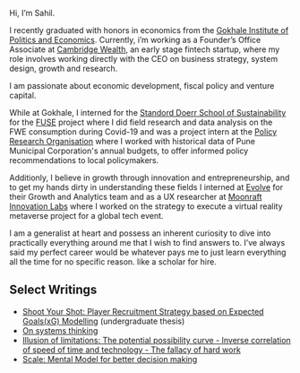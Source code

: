 Hi, I’m Sahil. 

I recently graduated with honors in economics from the [Gokhale Institute of Politics and Economics](https://gipe.ac.in/). Currently, i’m working as a Founder’s Office Associate at [Cambridge Wealth](https://www.cambridgewealth.in/), an early stage fintech startup, where my role involves working directly with the CEO on business strategy, system design, growth and research.   

I am passionate about economic development, fiscal policy and venture capital. 

While at Gokhale, I interned for the [Standord Doerr School of Sustainability]([url](https://sustainability.stanford.edu/)) for the [FUSE](fuse.stanford.edu) project where I did field research and data analysis on the FWE consumption during Covid-19 and was a project intern at the [Policy Research Organisation](policyresearch.in) where I worked with historical data of Pune Municipal Corporation's annual budgets, to offer informed policy recommendations to local policymakers. 

Additionly, I believe in growth through innovation and entrepreneurship, and to get my hands dirty in understanding these fields I interned at [Evolve](evolveinc.io) for their Growth and Analytics team and as a UX researcher at [Moonraft Innovation Labs](moonraft.com) where I worked on the strategy to execute a virtual reality metaverse project for a global tech event.   
 
I am a generalist at heart and possess an inherent curiosity to dive into practically everything around me that I wish to find answers to. I’ve always said my perfect career would be whatever pays me to just learn everything all the time for no specific reason. like a scholar for hire.

## Select Writings
- [Shoot Your Shot: Player Recruitment Strategy based on Expected Goals(xG) Modelling](https://bit.ly/undergrad-thesis) (undergraduate thesis)
- [On systems thinking]([url](https://open.substack.com/pub/sahilpawar/p/on-systems-thinking?r=i0qgj&utm_campaign=post&utm_medium=web))
- [Illusion of limitations: The potential possibility curve
]([url](https://open.substack.com/pub/sahilpawar/p/illusion-of-limitations-the-potential?r=i0qgj&utm_campaign=post&utm_medium=web))
[- Inverse correlation of speed of time and technology
]([url](https://open.substack.com/pub/sahilpawar/p/inverse-correlation-between-speed?r=i0qgj&utm_campaign=post&utm_medium=web))
[- The fallacy of hard work
]([url](https://open.substack.com/pub/sahilpawar/p/the-fallacy-of-hard-work?r=i0qgj&utm_campaign=post&utm_medium=web))
- [Scale: Mental Model for better decision making]([url](https://open.substack.com/pub/sahilpawar/p/scale-a-mental-model-for-better-decision-making?r=i0qgj&utm_campaign=post&utm_medium=web)https://open.substack.com/pub/sahilpawar/p/scale-a-mental-model-for-better-decision-making?r=i0qgj&utm_campaign=post&utm_medium=web)
